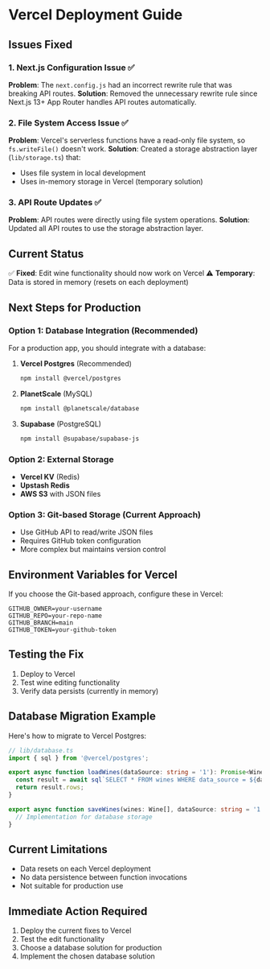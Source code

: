 # Vercel Deployment Guide

## Issues Fixed

### 1. Next.js Configuration Issue ✅
**Problem**: The `next.config.js` had an incorrect rewrite rule that was breaking API routes.
**Solution**: Removed the unnecessary rewrite rule since Next.js 13+ App Router handles API routes automatically.

### 2. File System Access Issue ✅
**Problem**: Vercel's serverless functions have a read-only file system, so `fs.writeFile()` doesn't work.
**Solution**: Created a storage abstraction layer (`lib/storage.ts`) that:
- Uses file system in local development
- Uses in-memory storage in Vercel (temporary solution)

### 3. API Route Updates ✅
**Problem**: API routes were directly using file system operations.
**Solution**: Updated all API routes to use the storage abstraction layer.

## Current Status

✅ **Fixed**: Edit wine functionality should now work on Vercel
⚠️ **Temporary**: Data is stored in memory (resets on each deployment)

## Next Steps for Production

### Option 1: Database Integration (Recommended)
For a production app, you should integrate with a database:

1. **Vercel Postgres** (Recommended)
   ```bash
   npm install @vercel/postgres
   ```

2. **PlanetScale** (MySQL)
   ```bash
   npm install @planetscale/database
   ```

3. **Supabase** (PostgreSQL)
   ```bash
   npm install @supabase/supabase-js
   ```

### Option 2: External Storage
- **Vercel KV** (Redis)
- **Upstash Redis**
- **AWS S3** with JSON files

### Option 3: Git-based Storage (Current Approach)
- Use GitHub API to read/write JSON files
- Requires GitHub token configuration
- More complex but maintains version control

## Environment Variables for Vercel

If you choose the Git-based approach, configure these in Vercel:

```
GITHUB_OWNER=your-username
GITHUB_REPO=your-repo-name
GITHUB_BRANCH=main
GITHUB_TOKEN=your-github-token
```

## Testing the Fix

1. Deploy to Vercel
2. Test wine editing functionality
3. Verify data persists (currently in memory)

## Database Migration Example

Here's how to migrate to Vercel Postgres:

```typescript
// lib/database.ts
import { sql } from '@vercel/postgres';

export async function loadWines(dataSource: string = '1'): Promise<Wine[]> {
  const result = await sql`SELECT * FROM wines WHERE data_source = ${dataSource}`;
  return result.rows;
}

export async function saveWines(wines: Wine[], dataSource: string = '1'): Promise<void> {
  // Implementation for database storage
}
```

## Current Limitations

- Data resets on each Vercel deployment
- No data persistence between function invocations
- Not suitable for production use

## Immediate Action Required

1. Deploy the current fixes to Vercel
2. Test the edit functionality
3. Choose a database solution for production
4. Implement the chosen database solution

